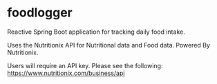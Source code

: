 # foodlogger
Reactive Spring Boot application for tracking daily food intake.

Uses the Nutritionix API for Nutritional data and Food data.
Powered By Nutritionix.

Users will require an API key. Please see the following:
https://www.nutritionix.com/business/api
